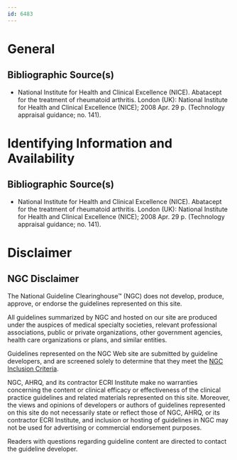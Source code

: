 ```yaml
---
id: 6483
---
```


# General

## Bibliographic Source(s)

- National Institute for Health and Clinical Excellence (NICE). Abatacept for the treatment of rheumatoid arthritis. London (UK): National Institute for Health and Clinical Excellence (NICE); 2008 Apr. 29 p. (Technology appraisal guidance; no. 141).

# Identifying Information and Availability

## Bibliographic Source(s)

- National Institute for Health and Clinical Excellence (NICE). Abatacept for the treatment of rheumatoid arthritis. London (UK): National Institute for Health and Clinical Excellence (NICE); 2008 Apr. 29 p. (Technology appraisal guidance; no. 141).

# Disclaimer

## NGC Disclaimer

The National Guideline Clearinghouse™ (NGC) does not develop, produce, approve, or endorse the guidelines represented on this site.

All guidelines summarized by NGC and hosted on our site are produced under the auspices of medical specialty societies, relevant professional associations, public or private organizations, other government agencies, health care organizations or plans, and similar entities.

Guidelines represented on the NGC Web site are submitted by guideline developers, and are screened solely to determine that they meet the [NGC Inclusion Criteria](/help-and-about/summaries/inclusion-criteria).

NGC, AHRQ, and its contractor ECRI Institute make no warranties concerning the content or clinical efficacy or effectiveness of the clinical practice guidelines and related materials represented on this site. Moreover, the views and opinions of developers or authors of guidelines represented on this site do not necessarily state or reflect those of NGC, AHRQ, or its contractor ECRI Institute, and inclusion or hosting of guidelines in NGC may not be used for advertising or commercial endorsement purposes.

Readers with questions regarding guideline content are directed to contact the guideline developer.

